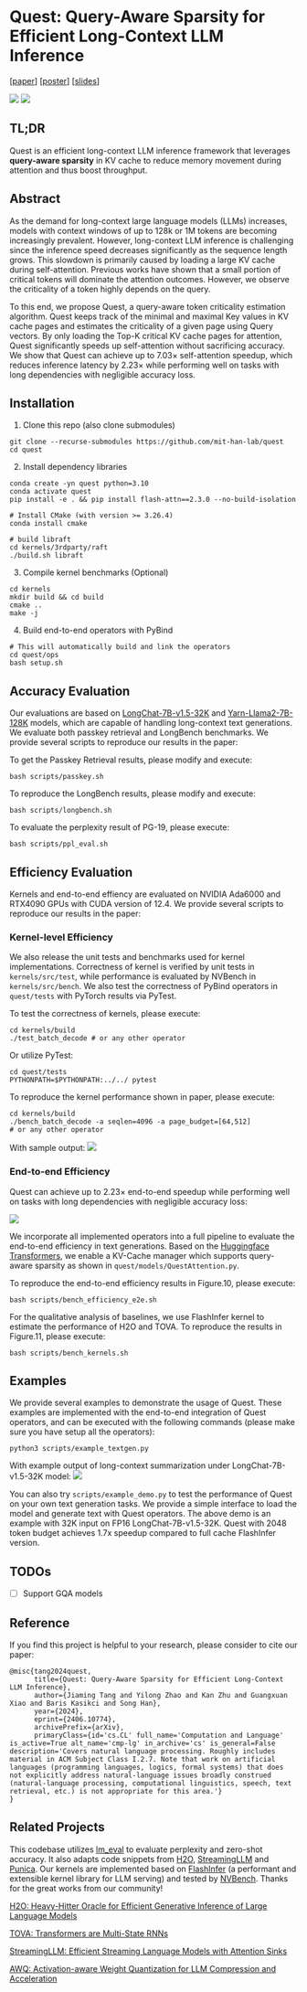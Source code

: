 # Quest: Query-Aware Sparsity for Efficient Long-Context LLM Inference

[[paper](https://arxiv.org/abs/2406.10774)] [[poster](./assets/quest_poster.pdf)] [[slides](./assets/quest_slides.pdf)]

![](./assets/figures/fig-teaser.png)
![](./assets/figures/demo.gif)


## TL;DR
Quest is an efficient long-context LLM inference framework that leverages **query-aware sparsity** in KV cache to reduce memory movement during attention and thus boost throughput. 

## Abstract
As the demand for long-context large language models (LLMs) increases, models with context windows of up to 128k or 1M tokens are becoming increasingly prevalent. However, long-context LLM inference is challenging since the inference speed decreases significantly as the sequence length grows. This slowdown is primarily caused by loading a large KV cache during self-attention. Previous works have shown that a small portion of critical tokens will dominate the attention outcomes. However, we observe the criticality of a token highly depends on the query. 

To this end, we propose Quest, a query-aware token criticality estimation algorithm. Quest keeps track of the minimal and maximal Key values in KV cache pages and estimates the criticality of a given page using Query vectors. By only loading the Top-K critical KV cache pages for attention, Quest significantly speeds up self-attention without sacrificing accuracy. We show that Quest can achieve up to 7.03× self-attention speedup, which reduces inference latency by 2.23× while performing well on tasks with long dependencies with negligible accuracy loss.

## Installation
1. Clone this repo (also clone submodules)
```
git clone --recurse-submodules https://github.com/mit-han-lab/quest
cd quest
```
2. Install dependency libraries
```
conda create -yn quest python=3.10
conda activate quest
pip install -e . && pip install flash-attn==2.3.0 --no-build-isolation

# Install CMake (with version >= 3.26.4)
conda install cmake

# build libraft
cd kernels/3rdparty/raft
./build.sh libraft
```
3. Compile kernel benchmarks (Optional)
```
cd kernels
mkdir build && cd build
cmake ..
make -j
```
4. Build end-to-end operators with PyBind
```
# This will automatically build and link the operators
cd quest/ops
bash setup.sh
```
## Accuracy Evaluation
Our evaluations are based on [LongChat-7B-v1.5-32K](https://huggingface.co/lmsys/longchat-7b-v1.5-32k?clone=true) and [Yarn-Llama2-7B-128K](https://huggingface.co/NousResearch/Yarn-Llama-2-7b-128k) models, which are capable of handling long-context text generations. We evaluate both passkey retrieval and LongBench benchmarks. We provide several scripts to reproduce our results in the paper:

To get the Passkey Retrieval results, please modify and execute:
```
bash scripts/passkey.sh
```

To reproduce the LongBench results, please modify and execute:
```
bash scripts/longbench.sh
```

To evaluate the perplexity result of PG-19, please execute:
```
bash scripts/ppl_eval.sh
```

## Efficiency Evaluation
Kernels and end-to-end effiency are evaluated on NVIDIA Ada6000 and RTX4090 GPUs with CUDA version of 12.4. We provide several scripts to reproduce our results in the paper:

### Kernel-level Efficiency
We also release the unit tests and benchmarks used for kernel implementations. Correctness of kernel is verified by unit tests in `kernels/src/test`, while performance is evaluated by NVBench in `kernels/src/bench`. We also test the correctness of PyBind operators in `quest/tests` with PyTorch results via PyTest.

To test the correctness of kernels, please execute:
```
cd kernels/build
./test_batch_decode # or any other operator
```
Or utilize PyTest:
```
cd quest/tests
PYTHONPATH=$PYTHONPATH:../../ pytest
```
To reproduce the kernel performance shown in paper, please execute:
```
cd kernels/build
./bench_batch_decode -a seqlen=4096 -a page_budget=[64,512]
# or any other operator
```
With sample output:
![](./assets/figures/fig-kernel-bench.png)

### End-to-end Efficiency

Quest can achieve up to 2.23× end-to-end speedup while performing well on tasks with long dependencies with negligible accuracy loss:

![](./assets/figures/fig_e2e.png)

We incorporate all implemented operators into a full pipeline to evaluate the end-to-end efficiency in text generations. Based on the [Huggingface Transformers](https://github.com/huggingface/transformers/blob/main/src/transformers/models/llama/modeling_llama.py), we enable a KV-Cache manager which supports query-aware sparsity as shown in `quest/models/QuestAttention.py`.

To reproduce the end-to-end efficiency results in Figure.10, please execute:
```
bash scripts/bench_efficiency_e2e.sh
```

For the qualitative analysis of baselines, we use FlashInfer kernel to estimate the performance of H2O and TOVA. To reproduce the results in Figure.11, please execute:
```
bash scripts/bench_kernels.sh
```

## Examples
We provide several examples to demonstrate the usage of Quest. These examples are implemented with the end-to-end integration of Quest operators, and can be executed with the following commands (please make sure you have setup all the operators):
```
python3 scripts/example_textgen.py
```
With example output of long-context summarization under LongChat-7B-v1.5-32K model:
![](./assets/figures/fig-examples.png)

You can also try `scripts/example_demo.py` to test the performance of Quest on your own text generation tasks. We provide a simple interface to load the model and generate text with Quest operators. The above demo is an example with 32K input on FP16 LongChat-7B-v1.5-32K. Quest with 2048 token budget achieves 1.7x speedup compared to full cache FlashInfer version.

## TODOs

- [ ] Support GQA models

## Reference
If you find this project is helpful to your research, please consider to cite our paper:
```
@misc{tang2024quest,
      title={Quest: Query-Aware Sparsity for Efficient Long-Context LLM Inference}, 
      author={Jiaming Tang and Yilong Zhao and Kan Zhu and Guangxuan Xiao and Baris Kasikci and Song Han},
      year={2024},
      eprint={2406.10774},
      archivePrefix={arXiv},
      primaryClass={id='cs.CL' full_name='Computation and Language' is_active=True alt_name='cmp-lg' in_archive='cs' is_general=False description='Covers natural language processing. Roughly includes material in ACM Subject Class I.2.7. Note that work on artificial languages (programming languages, logics, formal systems) that does not explicitly address natural-language issues broadly construed (natural-language processing, computational linguistics, speech, text retrieval, etc.) is not appropriate for this area.'}
}
```

## Related Projects

This codebase utilizes [lm_eval](https://github.com/EleutherAI/lm-evaluation-harness.git) to evaluate perplexity and zero-shot accuracy. It also adapts code snippets from [H2O](https://github.com/FMInference/H2O), [StreamingLLM](https://github.com/mit-han-lab/streaming-llm) and [Punica](https://github.com/punica-ai/punica). Our kernels are implemented based on [FlashInfer](https://github.com/flashinfer-ai/flashinfer) (a performant and extensible kernel library for LLM serving) and tested by [NVBench](https://github.com/NVIDIA/nvbench/tree/main). Thanks for the great works from our community!


[H2O: Heavy-Hitter Oracle for Efficient Generative Inference of Large Language Models](https://github.com/FMInference/H2O)

[TOVA: Transformers are Multi-State RNNs](https://github.com/schwartz-lab-NLP/TOVA)

[StreamingLLM: Efficient Streaming Language Models with Attention Sinks](https://github.com/mit-han-lab/streaming-llm)

[AWQ: Activation-aware Weight Quantization for LLM Compression and Acceleration](https://github.com/mit-han-lab/llm-awq/)